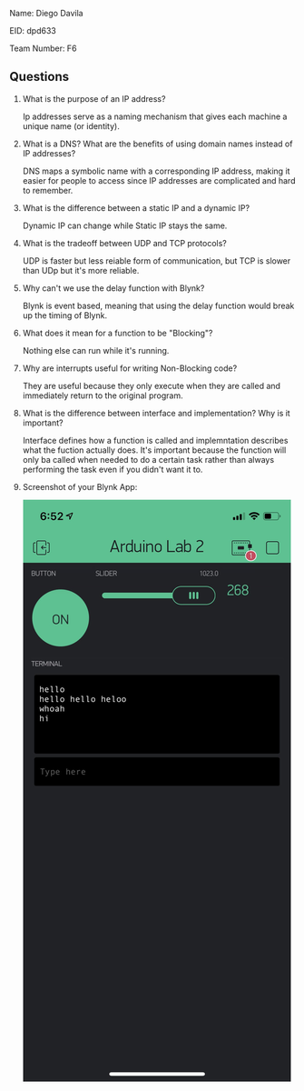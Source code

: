 Name: Diego Davila

EID: dpd633

Team Number: F6

## Questions

1. What is the purpose of an IP address?

    Ip addresses serve as a naming mechanism that gives each machine a unique name (or identity).

2. What is a DNS? What are the benefits of using domain names instead of IP addresses?

    DNS maps a symbolic name with a corresponding IP address, making it easier for people to access since IP addresses are complicated and hard to remember.

3. What is the difference between a static IP and a dynamic IP?

    Dynamic IP can change while Static IP stays the same.

4. What is the tradeoff between UDP and TCP protocols?

    UDP is faster but less reiable form of communication, but TCP is slower than UDp but it's more reliable.

5. Why can't we use the delay function with Blynk?

    Blynk is event based, meaning that using the delay function would break up the timing of Blynk.

6. What does it mean for a function to be "Blocking"?

    Nothing else can run while it's running.

7. Why are interrupts useful for writing Non-Blocking code?

    They are useful because they only execute when they are called and immediately return to the original program. 

8. What is the difference between interface and implementation? Why is it important?

   Interface defines how a function is called and implemntation describes what the fuction actually does. It's important because the function will only ba called when needed to do a certain task rather than always performing the task even if you didn't want it to. 

9. Screenshot of your Blynk App:

    ![your image here->](img/BlynkScreenshot.jpg)
